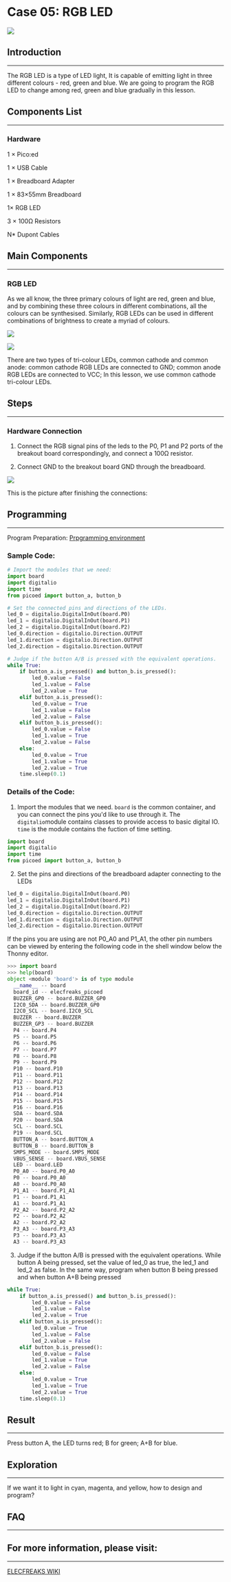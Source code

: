 # Case 05: RGB LED

![](./images/picoed-starterkit-case05-1.png)

## Introduction
---
The RGB LED is a type of LED light, It is capable of emitting light in three different colours - red, green and blue. We are going to program the RGB LED to change among red, green and blue gradually in this lesson. 

## Components List
---
### Hardware

1 × Pico:ed

1 × USB Cable

1 × Breadboard Adapter 

1 × 83×55mm Breadboard

1× RGB LED

3 × 100Ω Resistors

N* Dupont Cables

## Main Components
---
### RGB LED

As we all know, the three primary colours of light are red, green and blue, and by combining these three colours in different combinations, all the colours can be synthesised. Similarly, RGB LEDs can be used in different combinations of brightness to create a myriad of colours.

![](./images/picoed-starterkit-case05-2.png)

![](./images/picoed-starterkit-case05-3.png)

There are two types of tri-colour LEDs, common cathode and common anode: common cathode RGB LEDs are connected to GND; common anode RGB LEDs are connected to VCC; In this lesson, we use common cathode tri-colour LEDs.

## Steps
---
### Hardware Connection

1. Connect the RGB signal pins of the leds to the P0, P1 and P2 ports of the breakout board correspondingly, and connect a 100Ω resistor.

2. Connect GND to the breakout board GND through the breadboard.

![](./images/picoed-starterkit-case05-4.png)

This is the picture after finishing the connections: 

## Programming
---
Program Preparation: [Prpgramming environment](https://www.yuque.com/elecfreaks-learn/picoed/er7nuh)

### Sample Code:

```python
# Import the modules that we need: 
import board
import digitalio
import time
from picoed import button_a, button_b

# Set the connected pins and directions of the LEDs. 
led_0 = digitalio.DigitalInOut(board.P0)
led_1 = digitalio.DigitalInOut(board.P1)
led_2 = digitalio.DigitalInOut(board.P2)
led_0.direction = digitalio.Direction.OUTPUT
led_1.direction = digitalio.Direction.OUTPUT
led_2.direction = digitalio.Direction.OUTPUT

# Judge if the button A/B is pressed with the equivalent operations.
while True:
    if button_a.is_pressed() and button_b.is_pressed():
        led_0.value = False
        led_1.value = False
        led_2.value = True
    elif button_a.is_pressed():
        led_0.value = True
        led_1.value = False
        led_2.value = False
    elif button_b.is_pressed():
        led_0.value = False
        led_1.value = True
        led_2.value = False
    else:
        led_0.value = True
        led_1.value = True
        led_2.value = True
    time.sleep(0.1)
```
### Details of the Code: 

1. Import the modules that we need. `board` is the common container, and you can connect the pins you'd like to use through it. The `digitalio`module contains classes to provide access to basic digital IO. `time` is the module contains the fuction of time setting. 
```python
import board
import digitalio
import time
from picoed import button_a, button_b
```

2. Set the pins and directions of the breadboard adapter connecting to the LEDs
```python
led_0 = digitalio.DigitalInOut(board.P0)
led_1 = digitalio.DigitalInOut(board.P1)
led_2 = digitalio.DigitalInOut(board.P2)
led_0.direction = digitalio.Direction.OUTPUT
led_1.direction = digitalio.Direction.OUTPUT
led_2.direction = digitalio.Direction.OUTPUT
```
If the pins you are using are not P0_A0 and P1_A1, the other pin numbers can be viewed by entering the following code in the shell window below the Thonny editor. 
```python
>>> import board
>>> help(board)
object <module 'board'> is of type module
  __name__ -- board
  board_id -- elecfreaks_picoed
  BUZZER_GP0 -- board.BUZZER_GP0
  I2C0_SDA -- board.BUZZER_GP0
  I2C0_SCL -- board.I2C0_SCL
  BUZZER -- board.BUZZER
  BUZZER_GP3 -- board.BUZZER
  P4 -- board.P4
  P5 -- board.P5
  P6 -- board.P6
  P7 -- board.P7
  P8 -- board.P8
  P9 -- board.P9
  P10 -- board.P10
  P11 -- board.P11
  P12 -- board.P12
  P13 -- board.P13
  P14 -- board.P14
  P15 -- board.P15
  P16 -- board.P16
  SDA -- board.SDA
  P20 -- board.SDA
  SCL -- board.SCL
  P19 -- board.SCL
  BUTTON_A -- board.BUTTON_A
  BUTTON_B -- board.BUTTON_B
  SMPS_MODE -- board.SMPS_MODE
  VBUS_SENSE -- board.VBUS_SENSE
  LED -- board.LED
  P0_A0 -- board.P0_A0
  P0 -- board.P0_A0
  A0 -- board.P0_A0
  P1_A1 -- board.P1_A1
  P1 -- board.P1_A1
  A1 -- board.P1_A1
  P2_A2 -- board.P2_A2
  P2 -- board.P2_A2
  A2 -- board.P2_A2
  P3_A3 -- board.P3_A3
  P3 -- board.P3_A3
  A3 -- board.P3_A3
```

3. Judge if the button A/B is pressed with the equivalent operations. While button A being pressed, set the value of led_0 as true, the led_1 and led_2 as false. In the same way, program when button B being pressed and when button A+B being pressed
```python
while True:
    if button_a.is_pressed() and button_b.is_pressed():
        led_0.value = False
        led_1.value = False
        led_2.value = True
    elif button_a.is_pressed():
        led_0.value = True
        led_1.value = False
        led_2.value = False
    elif button_b.is_pressed():
        led_0.value = False
        led_1.value = True
        led_2.value = False
    else:
        led_0.value = True
        led_1.value = True
        led_2.value = True
    time.sleep(0.1)
```
## Result
---
Press button A, the LED turns red; B for green; A+B for blue.

## Exploration
---
If we want it to light in cyan, magenta, and yellow, how to design and program?

## FAQ
---
## For more information, please visit: 
---
[ELECFREAKS WIKI](https://www.elecfreaks.com/learn-en/)
